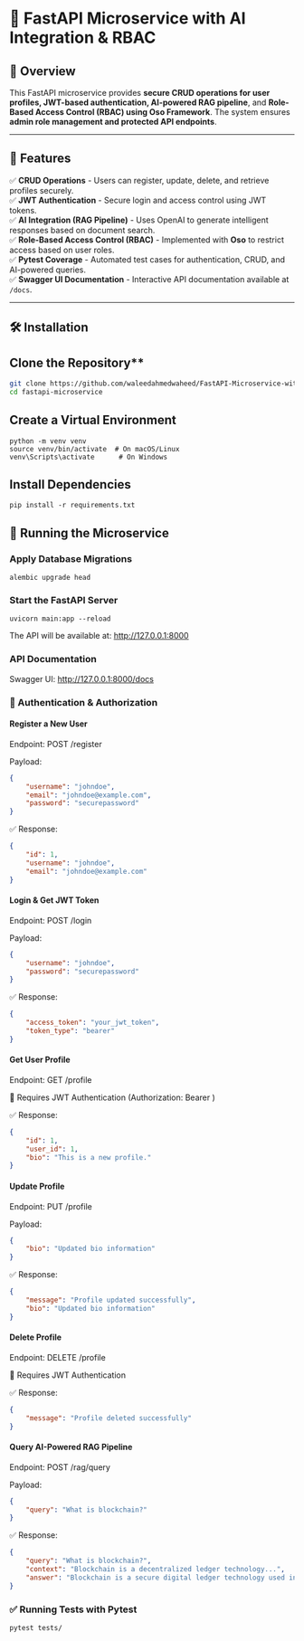 # 🚀 FastAPI Microservice with AI Integration & RBAC

## 📖 Overview

This FastAPI microservice provides **secure CRUD operations for user profiles, JWT-based authentication, AI-powered RAG pipeline**, and **Role-Based Access Control (RBAC) using Oso Framework**. The system ensures **admin role management and protected API endpoints**.

---

## 📌 Features

✅ **CRUD Operations** - Users can register, update, delete, and retrieve profiles securely.  
✅ **JWT Authentication** - Secure login and access control using JWT tokens.  
✅ **AI Integration (RAG Pipeline)** - Uses OpenAI to generate intelligent responses based on document search.  
✅ **Role-Based Access Control (RBAC)** - Implemented with **Oso** to restrict access based on user roles.  
✅ **Pytest Coverage** - Automated test cases for authentication, CRUD, and AI-powered queries.  
✅ **Swagger UI Documentation** - Interactive API documentation available at `/docs`.

---

## 🛠️ Installation

## Clone the Repository**
```bash
git clone https://github.com/waleedahmedwaheed/FastAPI-Microservice-with-AI-Integration-RBAC.git
cd fastapi-microservice
```

## Create a Virtual Environment

```
python -m venv venv
source venv/bin/activate  # On macOS/Linux
venv\Scripts\activate      # On Windows
```

## Install Dependencies

```
pip install -r requirements.txt
```

## 🚀 Running the Microservice

### Apply Database Migrations

```
alembic upgrade head
```

### Start the FastAPI Server

```
uvicorn main:app --reload
```

The API will be available at: http://127.0.0.1:8000

### API Documentation

Swagger UI: http://127.0.0.1:8000/docs
  
  
### 🔑 Authentication & Authorization

#### Register a New User
<p>Endpoint: POST /register </p>
<p>Payload:</p>

```json
{
    "username": "johndoe",
    "email": "johndoe@example.com",
    "password": "securepassword"
}
```
✅ Response: 
```json
{
	"id": 1, 
	"username": "johndoe", 
	"email": "johndoe@example.com"
}
```

#### Login & Get JWT Token
<p>Endpoint: POST /login </p>
<p>Payload:</p>

```json
{
    "username": "johndoe",
    "password": "securepassword"
}
```

✅ Response:
```json
{
    "access_token": "your_jwt_token",
    "token_type": "bearer"
}
```

#### Get User Profile
<p>Endpoint: GET /profile </p>
<p>🔐 Requires JWT Authentication (Authorization: Bearer <token>)</p>
✅ Response:

```json
{
    "id": 1,
    "user_id": 1,
    "bio": "This is a new profile."
}
```

#### Update Profile
<p>Endpoint: PUT /profile </p>
<p>Payload: </p>

```json
{
    "bio": "Updated bio information"
}
```
✅ Response:

```json
{
	"message": "Profile updated successfully", 
	"bio": "Updated bio information"
}
```

#### Delete Profile
<p>Endpoint: DELETE /profile</p>
<p>🔐 Requires JWT Authentication</p>
✅ Response:

```json
{
	"message": "Profile deleted successfully"
}
```

#### Query AI-Powered RAG Pipeline
<p>Endpoint: POST /rag/query</p>
<p>Payload:</p>

```json
{
    "query": "What is blockchain?"
}
```

✅ Response:

```json
{
    "query": "What is blockchain?",
    "context": "Blockchain is a decentralized ledger technology...",
    "answer": "Blockchain is a secure digital ledger technology used in cryptocurrencies."
}
```

### ✅ Running Tests with Pytest

```
pytest tests/
```
